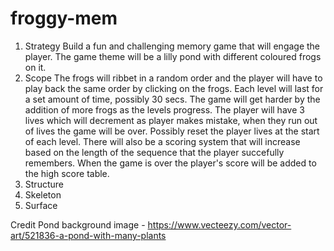 # froggy-mem

1. Strategy
Build a fun and challenging memory game that will engage the player.  The game theme will be a lilly pond with different coloured frogs on it.    
2. Scope
The frogs will ribbet in a random order and the player will have to play back the same order by clicking on the frogs.  Each level will last for a set amount of time, possibly 30 secs. 
 The game will get harder by the addition of more frogs as the levels progress. The player will have 3 lives which will decrement as player makes mistake, when they run out of lives the game will be over.  Possibly reset the player lives at the start of each level.  There will also be a scoring system that will increase based on the length of the sequence that the player succefully remembers.  When the game is over the player's score will be added to the high score table.
3. Structure
4. Skeleton
5. Surface

Credit
Pond background image - https://www.vecteezy.com/vector-art/521836-a-pond-with-many-plants 